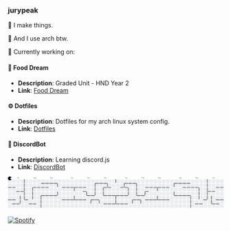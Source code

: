 ### jurypeak
 
👾 I make things. 

🐧 And I use arch btw.

🚀 Currently working on:

#### 🍜 Food Dream
- **Description**: Graded Unit - HND Year 2
- **Link**: [Food Dream](https://github.com/jurypeak/FoodDream)

#### ⚙️ Dotfiles
- **Description**: Dotfiles for my arch linux system config.
- **Link**: [Dotfiles](https://github.com/jurypeak/.dotfiles)

#### 🤖 DiscordBot
- **Description**: Learning discord.js
- **Link**: [DiscordBot](https://github.com/jurypeak/DiscordBot)

<picture>
  <source media="(prefers-color-scheme: dark)" srcset="https://raw.githubusercontent.com/jurypeak/jurypeak/output/pacman-contribution-graph-dark.svg">
  <source media="(prefers-color-scheme: light)" srcset="https://raw.githubusercontent.com/jurypeak/jurypeak/output/pacman-contribution-graph.svg">
  <img alt="pacman contribution graph" src="https://raw.githubusercontent.com/jurypeak/jurypeak/output/pacman-contribution-graph.svg">
</picture>

[![Spotify](https://novatorem-dusky-six.vercel.app/api/spotify)](https://open.spotify.com/user/jxmesak)
